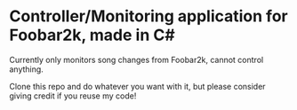 Controller/Monitoring application for Foobar2k, made in C#
==========================================================

Currently only monitors song changes from Foobar2k, cannot control anything.

Clone this repo and do whatever you want with it, but please consider giving credit if you reuse my code!

